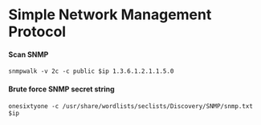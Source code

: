 # Simple Network Management Protocol

#### Scan SNMP

```
snmpwalk -v 2c -c public $ip 1.3.6.1.2.1.1.5.0
```

#### Brute force SNMP secret string

```
onesixtyone -c /usr/share/wordlists/seclists/Discovery/SNMP/snmp.txt $ip
```
